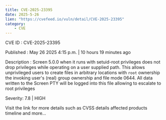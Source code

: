```yaml
---
title: CVE-2025-23395
date: 2025-5-26
lien: "https://cvefeed.io/vuln/detail/CVE-2025-23395"
category:
    - CVE
---
```


CVE ID : CVE-2025-23395

Published :  May 26
2025
4:15 p.m. | 10 hours
19 minutes ago

Description : Screen 5.0.0 when it runs with setuid-root privileges does not drop privileges while operating on a user supplied path. This allows unprivileged users to create files in arbitrary locations with `root` ownership
the invoking user's (real) group ownership and file mode 0644. All data written to the Screen PTY will be logged into this file
allowing to escalate to root privileges

Severity: 7.8 | HIGH

Visit the link for more details
such as CVSS details
affected products
timeline
and more...
